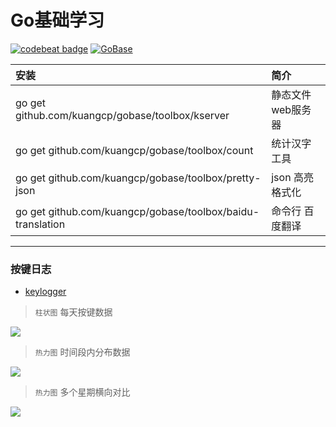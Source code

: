 # Go基础学习

[![codebeat badge](https://codebeat.co/badges/7d223b91-e7e3-4241-a404-8463e1f16fce)](https://codebeat.co/projects/github-com-kuangcp-gobase-master)  [![GoBase](https://goreportcard.com/badge/github.com/kuangcp/gobase)](https://goreportcard.com/report/github.com/kuangcp/gobase)  

| 安装 | 简介 |
|:----|:----|
| go get github.com/kuangcp/gobase/toolbox/kserver |  静态文件 web服务器
| go get github.com/kuangcp/gobase/toolbox/count | 统计汉字工具
| go get github.com/kuangcp/gobase/toolbox/pretty-json | json 高亮 格式化
| go get github.com/kuangcp/gobase/toolbox/baidu-translation | 命令行 百度翻译

************************

### 按键日志
- [keylogger](/toolbox/keylogger)

> `柱状图` 每天按键数据

![](https://img-blog.csdnimg.cn/20200908173215731.png)

> `热力图` 时间段内分布数据

![](https://img-blog.csdnimg.cn/20200908173215775.png)

> `热力图` 多个星期横向对比

![](https://img-blog.csdnimg.cn/20200912222920568.png?x-oss-process=image/watermark,type_ZmFuZ3poZW5naGVpdGk,shadow_10,text_aHR0cHM6Ly9ibG9nLmNzZG4ubmV0L2tjcDYwNg==,size_16,color_FFFFFF,t_70#pic_center)

